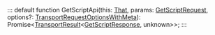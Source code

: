 :::
default function GetScriptApi(this: [That](./That.md), params: [GetScriptRequest](./GetScriptRequest.md), options?: [TransportRequestOptionsWithMeta](./TransportRequestOptionsWithMeta.md)): Promise<[TransportResult](./TransportResult.md)<[GetScriptResponse](./GetScriptResponse.md), unknown>>;
:::
